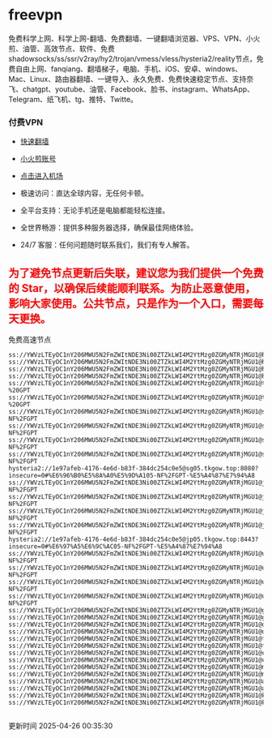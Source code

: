 # freevpn

免费科学上网、科学上网-翻墙、免费翻墙、一键翻墙浏览器、VPS、VPN、小火煎、油管、高效节点、软件、免费shadowsocks/ss/ssr/v2ray/hy2/trojan/vmess/vless/hysteria2/reality节点，免费自由上网、fanqiang、翻墙梯子，电脑、手机、iOS、安卓、windows、Mac、Linux、路由器翻墙、一键导入、永久免费、免费快速稳定节点、支持奈飞、chatgpt、youtube、油管、Facebook、脸书、instagram、WhatsApp、Telegram、纸飞机、tg、推特、Twitte。

### 付费VPN
* [快速翻墙](https://uhuio.top/) 

* [小火煎账号](https://free-clash.top/) 

* [点击进入机场](https://uhuio.top/) 

* 极速访问：直达全球内容，无任何卡顿。

* 全平台支持：无论手机还是电脑都能轻松连接。

* 全世界畅游：提供多种服务器选择，确保最佳网络体验。

* 24/7 客服：任何问题随时联系我们，我们有专人解答。

## <font color="red">为了避免节点更新后失联，建议您为我们提供一个免费的 Star，以确保后续能顺利联系。为防止恶意使用，影响大家使用。公共节点，只是作为一个入口，需要每天更换。</font>

免费高速节点

```ss://YWVzLTEyOC1nY206MWU5N2FmZWItNDE3Ni00ZTZkLWI4M2YtMzg0ZGMyNTRjMGU1@hk01.jgrtoioceaw.help:50384#%E9%A6%99%E6%B8%AF01
ss://YWVzLTEyOC1nY206MWU5N2FmZWItNDE3Ni00ZTZkLWI4M2YtMzg0ZGMyNTRjMGU1@hk02.jigreliewolf.click:17889#%E9%A6%99%E6%B8%AF02
ss://YWVzLTEyOC1nY206MWU5N2FmZWItNDE3Ni00ZTZkLWI4M2YtMzg0ZGMyNTRjMGU1@hk03.jigreliewolf.click:10838#%E9%A6%99%E6%B8%AF03
ss://YWVzLTEyOC1nY206MWU5N2FmZWItNDE3Ni00ZTZkLWI4M2YtMzg0ZGMyNTRjMGU1@hk04.jgrtoioceaw.help:29956#%E9%A6%99%E6%B8%AF04
ss://YWVzLTEyOC1nY206MWU5N2FmZWItNDE3Ni00ZTZkLWI4M2YtMzg0ZGMyNTRjMGU1@hk05.ijgelrkasd.click:41284#%E9%A6%99%E6%B8%AF05
ss://YWVzLTEyOC1nY206MWU5N2FmZWItNDE3Ni00ZTZkLWI4M2YtMzg0ZGMyNTRjMGU1@tw01.jigreliewolf.click:30995#%E5%8F%B0%E6%B9%BE01%20-%20GPT
ss://YWVzLTEyOC1nY206MWU5N2FmZWItNDE3Ni00ZTZkLWI4M2YtMzg0ZGMyNTRjMGU1@tw02.ijgelrkasd.click:22610#%E5%8F%B0%E6%B9%BE02%20-%20GPT
ss://YWVzLTEyOC1nY206MWU5N2FmZWItNDE3Ni00ZTZkLWI4M2YtMzg0ZGMyNTRjMGU1@sg01.jgrtoioceaw.help:55559#%E6%96%B0%E5%8A%A0%E5%9D%A101%20-NF%2FGPT
ss://YWVzLTEyOC1nY206MWU5N2FmZWItNDE3Ni00ZTZkLWI4M2YtMzg0ZGMyNTRjMGU1@sg02.jigreliewolf.click:40574#%E6%96%B0%E5%8A%A0%E5%9D%A102%20-NF%2FGPT
ss://YWVzLTEyOC1nY206MWU5N2FmZWItNDE3Ni00ZTZkLWI4M2YtMzg0ZGMyNTRjMGU1@sg03.ijgelrkasd.click:23716#%E6%96%B0%E5%8A%A0%E5%9D%A103%20-NF%2FGPT
ss://YWVzLTEyOC1nY206MWU5N2FmZWItNDE3Ni00ZTZkLWI4M2YtMzg0ZGMyNTRjMGU1@sg04.jgrtoioceaw.help:17971#%E6%96%B0%E5%8A%A0%E5%9D%A104%20-NF%2FGPT
hysteria2://1e97afeb-4176-4e6d-b83f-384dc254c0e5@sg05.tkgow.top:8080?insecure=0#%E6%96%B0%E5%8A%A0%E5%9D%A105-NF%2FGPT-%E5%A4%87%E7%94%A8
ss://YWVzLTEyOC1nY206MWU5N2FmZWItNDE3Ni00ZTZkLWI4M2YtMzg0ZGMyNTRjMGU1@jp01.jgrtoioceaw.help:58645#%E6%97%A5%E6%9C%AC01%20-NF%2FGPT
ss://YWVzLTEyOC1nY206MWU5N2FmZWItNDE3Ni00ZTZkLWI4M2YtMzg0ZGMyNTRjMGU1@jp02.jgrtoioceaw.help:47462#%E6%97%A5%E6%9C%AC02%20-NF%2FGPT
ss://YWVzLTEyOC1nY206MWU5N2FmZWItNDE3Ni00ZTZkLWI4M2YtMzg0ZGMyNTRjMGU1@jp03.jigreliewolf.click:33414#%E6%97%A5%E6%9C%AC03%20-NF%2FGPT
ss://YWVzLTEyOC1nY206MWU5N2FmZWItNDE3Ni00ZTZkLWI4M2YtMzg0ZGMyNTRjMGU1@jp04.ijgelrkasd.click:58223#%E6%97%A5%E6%9C%AC04%20-NF%2FGPT
hysteria2://1e97afeb-4176-4e6d-b83f-384dc254c0e5@jp05.tkgow.top:8443?insecure=0#%E6%97%A5%E6%9C%AC05-NF%2FGPT-%E5%A4%87%E7%94%A8
ss://YWVzLTEyOC1nY206MWU5N2FmZWItNDE3Ni00ZTZkLWI4M2YtMzg0ZGMyNTRjMGU1@us01.jgrtoioceaw.help:48129#%E7%BE%8E%E5%9B%BD01%20-NF%2FGPT
ss://YWVzLTEyOC1nY206MWU5N2FmZWItNDE3Ni00ZTZkLWI4M2YtMzg0ZGMyNTRjMGU1@us02.jgrtoioceaw.help:44907#%E7%BE%8E%E5%9B%BD02%20-NF%2FGPT
ss://YWVzLTEyOC1nY206MWU5N2FmZWItNDE3Ni00ZTZkLWI4M2YtMzg0ZGMyNTRjMGU1@us03.jigreliewolf.click:43330#%E7%BE%8E%E5%9B%BD03%20-NF%2FGPT
ss://YWVzLTEyOC1nY206MWU5N2FmZWItNDE3Ni00ZTZkLWI4M2YtMzg0ZGMyNTRjMGU1@us04.ijgelrkasd.click:44130#%E7%BE%8E%E5%9B%BD04%20-NF%2FGPT
ss://YWVzLTEyOC1nY206MWU5N2FmZWItNDE3Ni00ZTZkLWI4M2YtMzg0ZGMyNTRjMGU1@gb01.jgrtoioceaw.help:27765#%E8%8B%B1%E5%9B%BD01
ss://YWVzLTEyOC1nY206MWU5N2FmZWItNDE3Ni00ZTZkLWI4M2YtMzg0ZGMyNTRjMGU1@gb02.jigreliewolf.click:52762#%E8%8B%B1%E5%9B%BD02
ss://YWVzLTEyOC1nY206MWU5N2FmZWItNDE3Ni00ZTZkLWI4M2YtMzg0ZGMyNTRjMGU1@de01.jgrtoioceaw.help:20635#%E5%BE%B7%E5%9B%BD01
ss://YWVzLTEyOC1nY206MWU5N2FmZWItNDE3Ni00ZTZkLWI4M2YtMzg0ZGMyNTRjMGU1@de02.jigreliewolf.click:52770#%E5%BE%B7%E5%9B%BD02
ss://YWVzLTEyOC1nY206MWU5N2FmZWItNDE3Ni00ZTZkLWI4M2YtMzg0ZGMyNTRjMGU1@fr01.ijgelrkasd.click:32568#%E6%B3%95%E5%9B%BD01
ss://YWVzLTEyOC1nY206MWU5N2FmZWItNDE3Ni00ZTZkLWI4M2YtMzg0ZGMyNTRjMGU1@fr02.jigreliewolf.click:45265#%E6%B3%95%E5%9B%BD02
ss://YWVzLTEyOC1nY206MWU5N2FmZWItNDE3Ni00ZTZkLWI4M2YtMzg0ZGMyNTRjMGU1@ca01.jigreliewolf.click:30461#%E5%8A%A0%E6%8B%BF%E5%A4%A701
ss://YWVzLTEyOC1nY206MWU5N2FmZWItNDE3Ni00ZTZkLWI4M2YtMzg0ZGMyNTRjMGU1@ca02.ijgelrkasd.click:24053#%E5%8A%A0%E6%8B%BF%E5%A4%A702
ss://YWVzLTEyOC1nY206MWU5N2FmZWItNDE3Ni00ZTZkLWI4M2YtMzg0ZGMyNTRjMGU1@my01.jigreliewolf.click:52408#%E9%A9%AC%E6%9D%A5%E8%A5%BF%E4%BA%9A01
ss://YWVzLTEyOC1nY206MWU5N2FmZWItNDE3Ni00ZTZkLWI4M2YtMzg0ZGMyNTRjMGU1@my02.ijgelrkasd.click:25519#%E9%A9%AC%E6%9D%A5%E8%A5%BF%E4%BA%9A02
ss://YWVzLTEyOC1nY206MWU5N2FmZWItNDE3Ni00ZTZkLWI4M2YtMzg0ZGMyNTRjMGU1@au01.jgrtoioceaw.help:13460#%E6%BE%B3%E5%A4%A7%E5%88%A9%E4%BA%9A01
ss://YWVzLTEyOC1nY206MWU5N2FmZWItNDE3Ni00ZTZkLWI4M2YtMzg0ZGMyNTRjMGU1@au02.ijgelrkasd.click:46073#%E6%BE%B3%E5%A4%A7%E5%88%A9%E4%BA%9A02
ss://YWVzLTEyOC1nY206MWU5N2FmZWItNDE3Ni00ZTZkLWI4M2YtMzg0ZGMyNTRjMGU1@ko01.jgrtoioceaw.help:46108#%E9%9F%A9%E5%9B%BD01
ss://YWVzLTEyOC1nY206MWU5N2FmZWItNDE3Ni00ZTZkLWI4M2YtMzg0ZGMyNTRjMGU1@ko02.jigreliewolf.click:50181#%E9%9F%A9%E5%9B%BD02


```
更新时间 2025-04-26 00:35:30